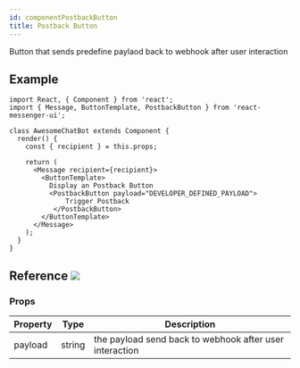 ```yaml
---
id: componentPostbackButton
title: Postback Button
---
```


Button that sends predefine paylaod back to webhook after user interaction

## Example

```BotWebPlayer path=postbackbutton
import React, { Component } from 'react';
import { Message, ButtonTemplate, PostbackButton } from 'react-messenger-ui';

class AwesomeChatBot extends Component {
  render() {
    const { recipient } = this.props;

    return (
      <Message recipient={recipient}>
        <ButtonTemplate>
          Display an Postback Button
          <PostbackButton payload="DEVELOPER_DEFINED_PAYLOAD">
              Trigger Postback
           </PostbackButton>
        </ButtonTemplate>
      </Message>
    );
  }
}
```

## Reference [![](https://img.shields.io/badge/Messenger-Documentation-blue.svg)](https://developers.facebook.com/docs/messenger-platform/reference/buttons/postback)


### Props

| Property | Type | Description |
| -------- | ---- | ----------- |
| payload         | string | the payload send back to webhook after user interaction


